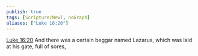 ```yaml
---
publish: true
tags: [Scripture/NewT, noGraph]
aliases: ["Luke 16:20"]
---
```

[Luke 16:20](https://churchofjesuschrist.org/study/scriptures/nt/luke/16?lang=eng&id=p20#p20) And there was a certain beggar named Lazarus, which was laid at his gate, full of sores,
